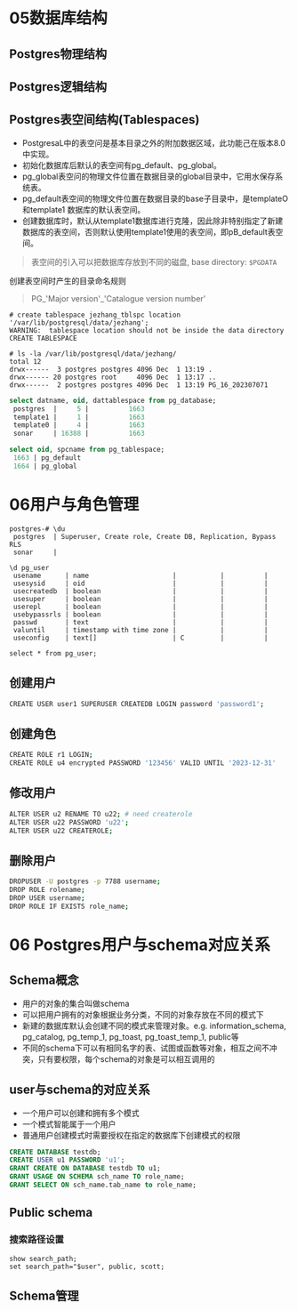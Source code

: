 
# 05数据库结构

## Postgres物理结构

## Postgres逻辑结构

## Postgres表空间结构(Tablespaces)

- PostgresaL中的表空问是基本目录之外的附加数据区域，此功能己在版本8.0中实现。
- 初始化数据库后默认的表空间有pg_default、pg_global。
- pg_global表空问的物理文件位置在数据目录的global目录中，它用水保存系统表。
- pg_default表空间的物理文件位置在数据目录的base子目录中，是templateO和template1
数据库的默认表空间。
- 创建数据库时，默认从template1数据库进行克隆，因此除非特别指定了新建数据库的表空间，否则默认使用template1使用的表空间，即pB_default表空间。

> 表空间的引入可以把数据库存放到不同的磁盘, base directory: `$PGDATA`

创建表空间时产生的目录命名规则

> PG_'Major version'_'Catalogue version number'

```
# create tablespace jezhang_tblspc location '/var/lib/postgresql/data/jezhang';
WARNING:  tablespace location should not be inside the data directory
CREATE TABLESPACE

# ls -la /var/lib/postgresql/data/jezhang/
total 12
drwx------  3 postgres postgres 4096 Dec  1 13:19 .
drwx------ 20 postgres root     4096 Dec  1 13:17 ..
drwx------  2 postgres postgres 4096 Dec  1 13:19 PG_16_202307071
```

```sql
select datname, oid, dattablespace from pg_database;
 postgres  |     5 |          1663
 template1 |     1 |          1663
 template0 |     4 |          1663
 sonar     | 16388 |          1663

select oid, spcname from pg_tablespace;
 1663 | pg_default
 1664 | pg_global
```

# 06用户与角色管理

```
postgres-# \du
 postgres  | Superuser, Create role, Create DB, Replication, Bypass RLS
 sonar     |

\d pg_user
 usename      | name                     |           |          |
 usesysid     | oid                      |           |          |
 usecreatedb  | boolean                  |           |          |
 usesuper     | boolean                  |           |          |
 userepl      | boolean                  |           |          |
 usebypassrls | boolean                  |           |          |
 passwd       | text                     |           |          |
 valuntil     | timestamp with time zone |           |          |
 useconfig    | text[]                   | C         |          |

select * from pg_user;
```

## 创建用户

```sh
CREATE USER user1 SUPERUSER CREATEDB LOGIN password 'password1'; 
```

## 创建角色

```sh
CREATE ROLE r1 LOGIN;
CREATE ROLE u4 encrypted PASSWORD '123456' VALID UNTIL '2023-12-31'
```

## 修改用户

```sh
ALTER USER u2 RENAME TO u22; # need createrole
ALTER USER u22 PASSWORD 'u22';
ALTER USER u22 CREATEROLE;
```
## 删除用户

```sh
DROPUSER -U postgres -p 7788 username;
DROP ROLE rolename;
DROP USER username;
DROP ROLE IF EXISTS role_name;
```

# 06 Postgres用户与schema对应关系

## Schema概念

- 用户的对象的集合叫做schema
- 可以把用户拥有的对象根据业务分类，不同的对象存放在不同的模式下
- 新建的数据库默认会创建不同的模式来管理对象。e.g. information_schema, pg_catalog, pg_temp_1, pg_toast, pg_toast_temp_1, public等
- 不同的schema下可以有相同名字的表、试图或函数等对象，相互之间不冲突，只有要权限，每个schema的对象是可以相互调用的

## user与schema的对应关系

- 一个用户可以创建和拥有多个模式
- 一个模式智能属于一个用户
- 普通用户创建模式时需要授权在指定的数据库下创建模式的权限

```sql
CREATE DATABASE testdb;
CREATE USER u1 PASSWORD 'u1';
GRANT CREATE ON DATABASE testdb TO u1;
GRANT USAGE ON SCHEMA sch_name TO role_name;
GRANT SELECT ON sch_name.tab_name to role_name;
```

## Public schema

### 搜索路径设置

```
show search_path;
set search_path="$user", public, scott;
```

## Schema管理



